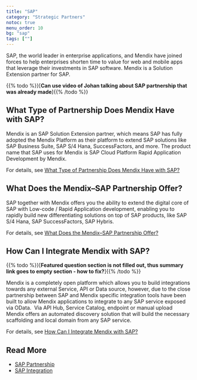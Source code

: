 ```yaml
---
title: "SAP"
category: "Strategic Partners"
notoc: true
menu_order: 10
bg: "sap"
tags: [""]
---
```


SAP, the world leader in enterprise applications, and Mendix have joined forces to help enterprises shorten time to value for web and mobile apps that leverage their investments in SAP software. Mendix is a Solution Extension partner for SAP. 

{{% todo %}}[**Can use video of Johan talking about SAP partnership that was already made**]{{% /todo %}}

## What Type of Partnership Does Mendix Have with SAP?

Mendix is an SAP Solution Extension partner, which means SAP has fully adopted the Mendix Platform as their platform to extend SAP solutions like SAP Business Suite, SAP S/4 Hana, SuccessFactors, and more. The product name that SAP uses for Mendix is SAP Cloud Platform Rapid Application Development by Mendix. 

For details, see [What Type of Partnership Does Mendix Have with SAP?](sap-overview#sap-partnership-type)

## What Does the Mendix–SAP Partnership Offer?

SAP together with Mendix offers you the ability to extend the digital core of SAP with Low-code / Rapid Application development, enabling you to rapidly build new differentiating solutions on top of SAP products, like SAP S/4 Hana, SAP SuccessFactors, SAP Hybris. 

For details, see [What Does the Mendix–SAP Partnership Offer?](sap-overview#sap-partnership-offer)

## How Can I Integrate Mendix with SAP?

{{% todo %}}[**Featured question section is not filled out, thus summary link goes to empty section - how to fix?**]{{% /todo %}}

Mendix is a completely open platform which allows you to build integrations towards any external Service, API or Data source, however, due to the close partnership between SAP and Mendix specific integration tools have been built to allow Mendix applications to integrate to any SAP service exposed via OData.  Via API Hub, Service Catalog, endpoint or manual upload Mendix offers an automated discovery solution that will build the necessary scaffolding and local domain from any SAP service. 

For details, see [How Can I Integrate Mendix with SAP?](sap-integration#integrate-with-sap)

## Read More

* [SAP Partnership](sap-overview)
* [SAP Integration](sap-integration)
